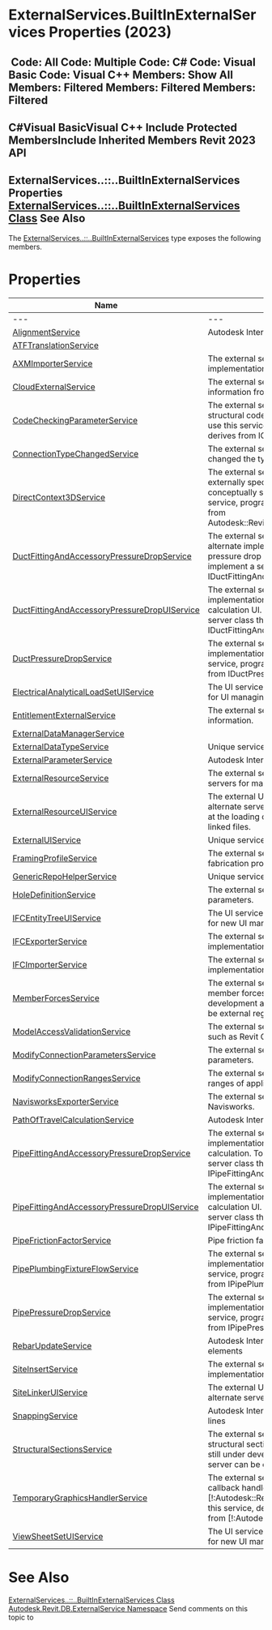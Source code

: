# ExternalServices.BuiltInExternalServices Properties (2023)

﻿
 Code: All Code: Multiple Code: C# Code: Visual Basic Code: Visual C++  Members: Show All Members: Filtered Members: Filtered Members: Filtered   
---  
C#Visual BasicVisual C++
Include Protected MembersInclude Inherited Members
Revit 2023 API  
---  
ExternalServices..::..BuiltInExternalServices Properties  
[ExternalServices..::..BuiltInExternalServices Class](f189eb3f-7a3a-2891-657a-e18cbf014987.md "ExternalServices.BuiltInExternalServices Class") See Also  
---  
The [ExternalServices..::..BuiltInExternalServices](f189eb3f-7a3a-2891-657a-e18cbf014987.md "ExternalServices.BuiltInExternalServices Class") type exposes the following members.
# Properties
| Name | Description |
| --- | --- |
| --- | --- | --- |
| [AlignmentService](981a7fce-11a4-9898-c9f9-2e860c4e7f64.md "AlignmentService Property") | Autodesk Internal: The service for Infrastructure Alignments |
| [ATFTranslationService](a3ead8b2-3659-64e5-446c-66aecb5401f6.md "ATFTranslationService Property") |
| [AXMImporterService](aedb078a-9923-7147-7b26-29edd9275208.md "AXMImporterService Property") | The external service which permits registration of an alternate implementation for AXM import. |
| [CloudExternalService](5219470f-eb9f-0a96-1301-94e34152b8a6.md "CloudExternalService Property") | The external service which supports get cloud model information from cloud servers such as C4R. |
| [CodeCheckingParameterService](d40c4e5b-7760-e222-4adb-b559599134f5.md "CodeCheckingParameterService Property") | The external service supporting view and modification of the structural code checking parameter in analytical elements. To use this service, programmers implement a server class that derives from ICodeCheckingParameterServer. |
| [ConnectionTypeChangedService](a62d6e7b-9d2a-8eb1-fa57-0e00a7157437.md "ConnectionTypeChangedService Property") | The external service used to notify when structural connection changed the type. |
| [DirectContext3DService](eb119187-a1f9-0f3f-0e75-8338d8a48cce.md "DirectContext3DService Property") | The external service that provides the facility to draw externally specified geometry in a Revit view in a way that is conceptually similar to a low-level graphics API. To use this service, programmers implement a server class that derives from Autodesk::Revit::DB::DirectContext3D::IDirectContext3DServer. |
| [DuctFittingAndAccessoryPressureDropService](f9f90d3c-acbc-bb73-ce9e-3730c097f245.md "DuctFittingAndAccessoryPressureDropService Property") | The external service Id which permits registration of an alternate implementation for duct fitting and accessory pressure drop calculation. To use this service, programmers implement a server class that derives from IDuctFittingAndAccessoryPressureDropServer. |
| [DuctFittingAndAccessoryPressureDropUIService](e72d8ea8-98ee-9976-f514-fbe38f1d7182.md "DuctFittingAndAccessoryPressureDropUIService Property") | The external service which permits registration of an alternate implementation for a duct fitting and accessory pressure drop calculation UI. To use this service, programmers implement a server class that derives from IDuctFittingAndAccessoryPressureDropUIServer. |
| [DuctPressureDropService](81dd634f-cd45-bb04-4854-daff8ed7777a.md "DuctPressureDropService Property") | The external service which permits registration of an alternate implementation for duct pressure drop calculation. To use this service, programmers implement a server class that derives from IDuctPressureDropServer. |
| [ElectricalAnalyticalLoadSetUIService](378fa29c-ace2-e1d6-e558-729a9f1b8bd8.md "ElectricalAnalyticalLoadSetUIService Property") | The UI service which permits registration of an external server for UI managing Electrical Analytical Load Set. |
| [EntitlementExternalService](8a28bc7a-11cd-7ca5-c207-6b0c1dd00c93.md "EntitlementExternalService Property") | The external service which supports get entitlement information. |
| [ExternalDataManagerService](f2217980-7ebc-b90d-b623-0ec6768243cc.md "ExternalDataManagerService Property") |
| [ExternalDataTypeService](67265a68-c9fe-f313-b491-fceadbaca51a.md "ExternalDataTypeService Property") | Unique service id. |
| [ExternalParameterService](97afe6a1-147c-bc00-5ec8-a86f76230658.md "ExternalParameterService Property") | Autodesk Internal: The service for shared parameter selection. |
| [ExternalResourceService](b697e2e7-0fe9-07a0-9722-ea7d7f56699a.md "ExternalResourceService Property") | The external service which permits registration of an alternate servers for managing external resources such as linked files. |
| [ExternalResourceUIService](b5f92f62-4f0f-ecb9-9914-4155f6df9019.md "ExternalResourceUIService Property") | The external UI service Id which permits registration of an alternate servers for managing error messages which happen at the loading of the references to external resources such as linked files. |
| [ExternalUIService](7aec9b28-3d5a-abcd-f487-afffa5504239.md "ExternalUIService Property") | Unique service id. |
| [FramingProfileService](bc3003b2-11c2-9dfe-46f5-3c29eead76db.md "FramingProfileService Property") | The external service responsible for the generation of the fabrication profile. |
| [GenericRepoHelperService](fb9286fd-8d3b-04a9-8bcc-1867a917bcf5.md "GenericRepoHelperService Property") | Unique service id. |
| [HoleDefinitionService](e58d2019-340e-a195-16dd-70338bf2a9fa.md "HoleDefinitionService Property") | The external service to view and modify hole definition parameters. |
| [IFCEntityTreeUIService](7a8a2be5-1f3b-52f7-56a3-ffe14857f68e.md "IFCEntityTreeUIService Property") | The UI service which permits registration of an external server for new UI managing IFCEntity Selection |
| [IFCExporterService](5afe33cc-fc32-879e-4f51-a0388b2bc8e6.md "IFCExporterService Property") | The external service which permits registration of an alternate implementation for IFC export. |
| [IFCImporterService](1e52565d-49d8-7081-4379-eba9508315a1.md "IFCImporterService Property") | The external service which permits registration of an alternate implementation for IFC import. |
| [MemberForcesService](53b97045-eed7-550b-9ed4-5797d1a0f9ca.md "MemberForcesService Property") | The external service supporting view and modification of the member forces in analytical elements. The service is still under development and cannot be used. It means that no server can be external registered from it yet. |
| [ModelAccessValidationService](9892a90c-e362-beb8-264e-94dc9e9ab88e.md "ModelAccessValidationService Property") | The external service which validates the access to Revit model such as Revit Cloud model. |
| [ModifyConnectionParametersService](023078b4-3bd8-62a1-28f8-2f0014b3f044.md "ModifyConnectionParametersService Property") | The external service to view and modify structural connection parameters. |
| [ModifyConnectionRangesService](bcd433a3-c772-b992-a341-ce454bfabe0a.md "ModifyConnectionRangesService Property") | The external service to view and modify structural connection ranges of applicability. |
| [NavisworksExporterService](c0c5897c-315d-effd-e0ab-4627bf678134.md "NavisworksExporterService Property") | The external service which supports export of the model to Navisworks. |
| [PathOfTravelCalculationService](43e46774-f3c0-5be9-1b4e-4814a5699504.md "PathOfTravelCalculationService Property") | Autodesk Internal: The service for path of travel calculations |
| [PipeFittingAndAccessoryPressureDropService](d415b108-1b39-bdc5-d11b-a9ac0b289221.md "PipeFittingAndAccessoryPressureDropService Property") | The external service which permits registration of an alternate implementation for pipe fitting and accessory pressure drop calculation. To use this service, programmers implement a server class that derives from IPipeFittingAndAccessoryPressureDropServer. |
| [PipeFittingAndAccessoryPressureDropUIService](05be9167-98d5-42f9-9118-d2361292f410.md "PipeFittingAndAccessoryPressureDropUIService Property") | The external service which permits registration of an alternate implementation for a pipe fitting and accessory pressure drop calculation UI. To use this service, programmers implement a server class that derives from IPipeFittingAndAccessoryPressureDropUIServer. |
| [PipeFrictionFactorService](c121c2bf-1a7c-c3b2-4f44-b51ec6b7cae6.md "PipeFrictionFactorService Property") | Pipe friction factor service id |
| [PipePlumbingFixtureFlowService](b6d5fbde-e368-ff55-b370-fff3db1f7cde.md "PipePlumbingFixtureFlowService Property") | The external service which permits registration of an alternate implementation for pipe fixture flow calculation. To use this service, programmers implement a server class that derives from IPipePlumbingFixtureFlowServer. |
| [PipePressureDropService](fc160a77-9b51-6df5-a4e3-bf3f16ec3a8c.md "PipePressureDropService Property") | The external service which permits registration of an alternate implementation for pipe pressure drop calculation. To use this service, programmers implement a server class that derives from IPipePressureDropServer. |
| [RebarUpdateService](a89644f0-3624-d4e5-fbb6-4f5525d7efee.md "RebarUpdateService Property") | Autodesk Internal: The service for updating rebar freeform elements |
| [SiteInsertService](256ced3f-2af9-482b-6cbf-8ac7774d4321.md "SiteInsertService Property") | The external service which permits registration of an alternate implementation for Site insert. |
| [SiteLinkerUIService](53745637-c352-75f7-cc20-a47a81c9d92b.md "SiteLinkerUIService Property") | The external UI service which permits registration of an alternate servers for new UI of link topography |
| [SnappingService](6f58060b-3570-8e09-46c7-8f1875705f03.md "SnappingService Property") | Autodesk Internal: The service which provides snap points and lines |
| [StructuralSectionsService](cbdcebe7-2ef4-d848-6a01-858c2300988d.md "StructuralSectionsService Property") | The external service supporting view and modification of the structural sections shape in structural elements. The service is still under development and cannot be used. It means that no server can be external registered from it yet. |
| [TemporaryGraphicsHandlerService](6a94cec2-eabe-8669-e851-7ddbb7b2425c.md "TemporaryGraphicsHandlerService Property") | The external service Id which permits registration of an callback handler for temporary graphics objects managed by [!:Autodesk::Revit::DB::TemporaryGraphicsManager]. To use this service, developers implement a server class that derives from [!:Autodesk::Revit::UI::ITemporaryGraphicsHandler]. |
| [ViewSheetSetUIService](d47040f8-082d-cda1-b7aa-993fd9132d53.md "ViewSheetSetUIService Property") | The UI service which permits registration of an external server for new UI managing ViewSheetSet. |

# See Also
[ExternalServices..::..BuiltInExternalServices Class](f189eb3f-7a3a-2891-657a-e18cbf014987.md "ExternalServices.BuiltInExternalServices Class")
[Autodesk.Revit.DB.ExternalService Namespace](a88f2d1d-c02f-a901-9543-44e4b5dd5fc9.md "Autodesk.Revit.DB.ExternalService Namespace")
Send comments on this topic to 